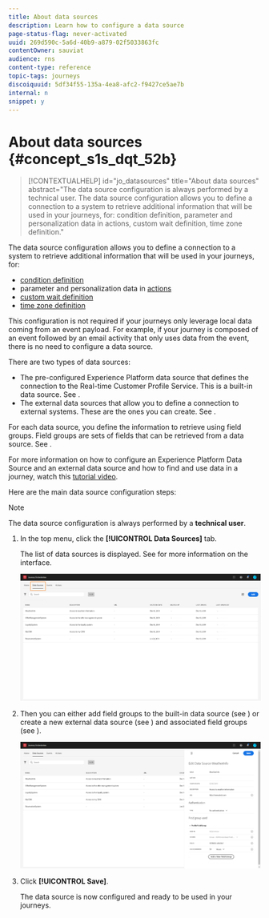 ```yaml
---
title: About data sources
description: Learn how to configure a data source 
page-status-flag: never-activated
uuid: 269d590c-5a6d-40b9-a879-02f5033863fc
contentOwner: sauviat
audience: rns
content-type: reference
topic-tags: journeys
discoiquuid: 5df34f55-135a-4ea8-afc2-f9427ce5ae7b
internal: n
snippet: y
---
```


# About data sources {#concept_s1s_dqt_52b}

>[!CONTEXTUALHELP]
>id="jo_datasources"
>title="About data sources"
>abstract="The data source configuration is always performed by a technical user. The data source configuration allows you to define a connection to a system to retrieve additional information that will be used in your journeys, for: condition definition, parameter and personalization data in actions, custom wait definition, time zone definition."

The data source configuration allows you to define a connection to a system to retrieve additional information that will be used in your journeys, for:

* [condition definition](../building-journeys/condition-activity.md)
* parameter and personalization data in [actions](../action/action.md)
* [custom wait definition](../building-journeys/wait-activity.md#custom)
* [time zone definition](../building-journeys/timezone-management.md)

This configuration is not required if your journeys only leverage local data coming from an event payload. For example, if your journey is composed of an event followed by an email activity that only uses data from the event, there is no need to configure a data source.

There are two types of data sources:

* The pre-configured Experience Platform data source that defines the connection to the Real-time Customer Profile Service. This is a built-in data source. See [](../datasource/adobe-experience-platform-data-source.md).
* The external data sources that allow you to define a connection to external systems. These are the ones you can create. See [](../datasource/external-data-sources.md).

For each data source, you define the information to retrieve using field groups. Field groups are sets of fields that can be retrieved from a data source. See [](../datasource/field-groups.md).

For more information on how to configure an Experience Platform Data Source and an external data source and how to find and use data in a journey, watch this [tutorial video](https://docs.adobe.com/content/help/en/platform-learn/tutorials/journey-orchestration/configure-data-sources.html).

Here are the main data source configuration steps:

>[!NOTE]
>
>The data source configuration is always performed by a **technical user**.

1. In the top menu, click the **[!UICONTROL Data Sources]** tab.

    The list of data sources is displayed. See [](../about/user-interface.md) for more information on the interface.

    ![](../assets/journey18.png)

1. Then you can either add field groups to the built-in data source (see [](../datasource/adobe-experience-platform-data-source.md)) or create a new external data source (see [](../datasource/external-data-sources.md)) and associated field groups (see [](../datasource/field-groups.md)).

    ![](../assets/journey23.png)

1. Click **[!UICONTROL Save]**.

    The data source is now configured and ready to be used in your journeys.
